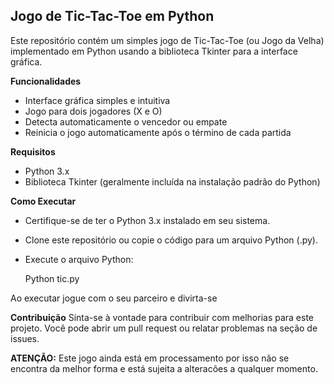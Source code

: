 ## Jogo de Tic-Tac-Toe em Python

Este repositório contém um simples jogo de Tic-Tac-Toe (ou Jogo da Velha) implementado em Python usando a biblioteca Tkinter para a interface gráfica.

**Funcionalidades**

- Interface gráfica simples e intuitiva
- Jogo para dois jogadores (X e O)
- Detecta automaticamente o vencedor ou empate
- Reinicia o jogo automaticamente após o término de cada partida

**Requisitos**
- Python 3.x
- Biblioteca Tkinter (geralmente incluída na instalação padrão do Python)
 
**Como Executar**
- Certifique-se de ter o Python 3.x instalado em seu sistema.
- Clone este repositório ou copie o código para um arquivo Python (.py).
- Execute o arquivo Python:

    Python tic.py

Ao executar jogue com o seu parceiro e divirta-se 

**Contribuição**
Sinta-se à vontade para contribuir com melhorias para este projeto. Você pode abrir um pull request ou relatar problemas na seção de issues.

**ATENÇÃO:**
Este jogo ainda está em processamento por isso não se encontra da melhor forma e está sujeita a alteracões a qualquer momento.
